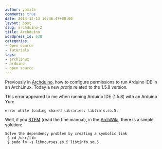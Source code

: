```yaml
---
author: yamila
comments: true
date: 2014-12-13 10:46:47+00:00
layout: post
slug: archduino-2
title: Archduino
wordpress_id: 638
categories:
- Open source
- Tutorials
tags:
- archlinux
- arduino
- open source
---
```


Previously in [Archduino](http://moduslaborandi.net/archduino), how to configure permissions to run Arduino IDE in an ArchLinux. Today a new _protip_ related to the 1.5.8 version.
<!-- more -->

This error appeared to me when running Arduino IDE (1.5.8) with an Arduino Yun:




    error while loading shared libraries: libtinfo.so.5:




Well, if you [RTFM]() (read the fine manual), in the [ArchWiki](https://wiki.archlinux.org/index.php/arduino), there is a simple solution:




    Solve the dependency problem by creating a symbolic link
     $ cd /usr/lib
     $ sudo ln -s libncurses.so.5 libtinfo.so.5

